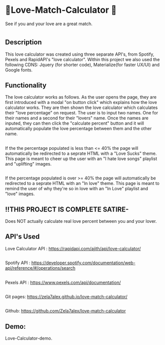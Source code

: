 # :heart_decoration:Love-Match-Calculator :heart_decoration:
See if you and your love are a great match.
# 
## Description
This love calculator was created using three separate API's, from Spotify, Pexels and RapidAPI's "love calculator". Within this project we also used the following CDNS: Jquery (for shorter code), Materialize(for faster UX/UI) and Google fonts.

## Functionality
The love calculator works as follows. As the user opens the page, they are first introduced with a modal "on button click" which explains how the love calculator works. They are then shown the love calculator which calculates their "love percentage" on request. The user is to input two names. One for their names and a second for their "lovers" name. Once the names are inputed, they can then click the "calculate percent" button and it will automatically populate the love percentage between them and the other name. 
## 
If the the percentage populated is less than <= 40% the page will automatically be redirected to a seprate HTML with a "Love Sucks" theme. This page is meant to cheer up the user with an "I hate love songs" playlist and "uplifting" images. 
## 
If the percentage populated is over >= 40% the page will automatically be redirected to a seprate HTML with an "In love" theme. This page is meant to remind the user of why they're so in love with an "In Love" playlist and "love" images.

## !!THIS PROJECT IS COMPLETE SATIRE-
Does NOT actually calculate real love percent between you and your lover.  
## API's Used 
 Love Calculator API : https://rapidapi.com/ajith/api/love-calculator/
##
Spotify API : https://developer.spotify.com/documentation/web-api/reference/#/operations/search
## 
Pexels API :  https://www.pexels.com/api/documentation/ 
## 
Git pages: https://zela7alex.github.io/love-match-calculator/
## 
Github: https://github.com/Zela7alex/love-match-calculator
## Demo:
Love-Calculator-demo.

